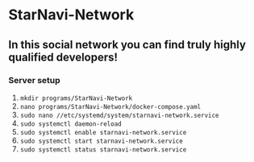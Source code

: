 # StarNavi-Network
## In this social network you can find truly highly qualified developers!

### Server setup
1. `mkdir programs/StarNavi-Network`
1. `nano programs/StarNavi-Network/docker-compose.yaml`
1. `sudo nano //etc/systemd/system/starnavi-network.service`
1. `sudo systemctl daemon-reload`
1. `sudo systemctl enable starnavi-network.service`
1. `sudo systemctl start starnavi-network.service`
1. `sudo systemctl status starnavi-network.service`
